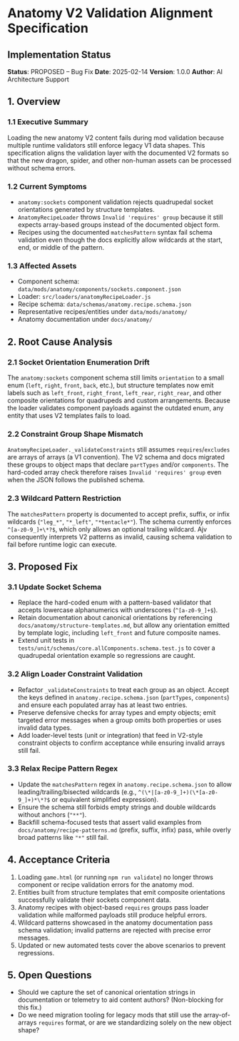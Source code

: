 # Anatomy V2 Validation Alignment Specification

## Implementation Status

**Status**: PROPOSED – Bug Fix
**Date**: 2025-02-14
**Version**: 1.0.0
**Author**: AI Architecture Support

## 1. Overview

### 1.1 Executive Summary

Loading the new anatomy V2 content fails during mod validation because multiple runtime validators still enforce legacy V1 data shapes. This specification aligns the validation layer with the documented V2 formats so that the new dragon, spider, and other non-human assets can be processed without schema errors.

### 1.2 Current Symptoms

- `anatomy:sockets` component validation rejects quadrupedal socket orientations generated by structure templates.
- `AnatomyRecipeLoader` throws `Invalid 'requires' group` because it still expects array-based groups instead of the documented object form.
- Recipes using the documented `matchesPattern` syntax fail schema validation even though the docs explicitly allow wildcards at the start, end, or middle of the pattern.

### 1.3 Affected Assets

- Component schema: `data/mods/anatomy/components/sockets.component.json`
- Loader: `src/loaders/anatomyRecipeLoader.js`
- Recipe schema: `data/schemas/anatomy.recipe.schema.json`
- Representative recipes/entities under `data/mods/anatomy/`
- Anatomy documentation under `docs/anatomy/`

## 2. Root Cause Analysis

### 2.1 Socket Orientation Enumeration Drift

The `anatomy:sockets` component schema still limits `orientation` to a small enum (`left`, `right`, `front`, `back`, etc.), but structure templates now emit labels such as `left_front`, `right_front`, `left_rear`, `right_rear`, and other composite orientations for quadrupeds and custom arrangements. Because the loader validates component payloads against the outdated enum, any entity that uses V2 templates fails to load.

### 2.2 Constraint Group Shape Mismatch

`AnatomyRecipeLoader._validateConstraints` still assumes `requires`/`excludes` are arrays of arrays (a V1 convention). The V2 schema and docs migrated these groups to object maps that declare `partTypes` and/or `components`. The hard-coded array check therefore raises `Invalid 'requires' group` even when the JSON follows the published schema.

### 2.3 Wildcard Pattern Restriction

The `matchesPattern` property is documented to accept prefix, suffix, or infix wildcards (`"leg_*"`, `"*_left"`, `"*tentacle*"`). The schema currently enforces `^[a-z0-9_]+\*?$`, which only allows an optional trailing wildcard. Ajv consequently interprets V2 patterns as invalid, causing schema validation to fail before runtime logic can execute.

## 3. Proposed Fix

### 3.1 Update Socket Schema

- Replace the hard-coded enum with a pattern-based validator that accepts lowercase alphanumerics with underscores (`^[a-z0-9_]+$`).
- Retain documentation about canonical orientations by referencing `docs/anatomy/structure-templates.md`, but allow any orientation emitted by template logic, including `left_front` and future composite names.
- Extend unit tests in `tests/unit/schemas/core.allComponents.schema.test.js` to cover a quadrupedal orientation example so regressions are caught.

### 3.2 Align Loader Constraint Validation

- Refactor `_validateConstraints` to treat each group as an object. Accept the keys defined in `anatomy.recipe.schema.json` (`partTypes`, `components`) and ensure each populated array has at least two entries.
- Preserve defensive checks for array types and empty objects; emit targeted error messages when a group omits both properties or uses invalid data types.
- Add loader-level tests (unit or integration) that feed in V2-style constraint objects to confirm acceptance while ensuring invalid arrays still fail.

### 3.3 Relax Recipe Pattern Regex

- Update the `matchesPattern` regex in `anatomy.recipe.schema.json` to allow leading/trailing/bisected wildcards (e.g., `^(\*|[a-z0-9_]+)(\*[a-z0-9_]+)*\*?$` or equivalent simplified expression).
- Ensure the schema still forbids empty strings and double wildcards without anchors (`"**"`).
- Backfill schema-focused tests that assert valid examples from `docs/anatomy/recipe-patterns.md` (prefix, suffix, infix) pass, while overly broad patterns like `"*"` still fail.

## 4. Acceptance Criteria

1. Loading `game.html` (or running `npm run validate`) no longer throws component or recipe validation errors for the anatomy mod.
2. Entities built from structure templates that emit composite orientations successfully validate their sockets component data.
3. Anatomy recipes with object-based `requires` groups pass loader validation while malformed payloads still produce helpful errors.
4. Wildcard patterns showcased in the anatomy documentation pass schema validation; invalid patterns are rejected with precise error messages.
5. Updated or new automated tests cover the above scenarios to prevent regressions.

## 5. Open Questions

- Should we capture the set of canonical orientation strings in documentation or telemetry to aid content authors? (Non-blocking for this fix.)
- Do we need migration tooling for legacy mods that still use the array-of-arrays `requires` format, or are we standardizing solely on the new object shape?

